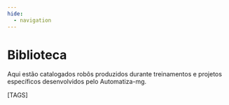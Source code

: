```yaml
---
hide:
  - navigation
---
```


# Biblioteca

Aqui estão catalogados robôs produzidos durante treinamentos e projetos específicos desenvolvidos pelo Automatiza-mg.

[TAGS]
